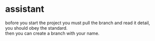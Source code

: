 assistant
=========
bofore you start the project you must pull the branch and read it detail,<br/>
you should obey the standard.<br/>
then you can create a branch with your name. 
